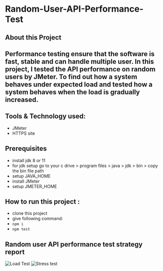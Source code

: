# Random-User-API-Performance-Test

## About this Project
##  Performance testing ensure that the software is fast, stable and can handle multiple user. In this project, I tested the API performance on  random users by JMeter. To find out how a system behaves under expected load and tested how a system behaves when the load is gradually increased.

## Tools & Technology used:
- JMeter
- HTTPS site

## Prerequisites
- install jdk 8 or 11
- for jdk setup go to your c drive > program files > java > jdk > bin > copy the bin file path
- setup JAVA_HOME
- install JMeter
- setup JMETER_HOME

## How to run this project :
- clone this project
- give following command:
-  ``` npm i ```
-  ``` npm test ```

## Random user API performance test strategy report
![Load Test](https://github.com/naimakanda/Random-User-API-Performance-Test/assets/44730512/021ee652-8d65-4d0a-96cb-1f85721bbc13)
![Stress test](https://github.com/naimakanda/Random-User-API-Performance-Test/assets/44730512/76b5b27c-5079-46ff-b323-3837ccc7c3a5)

